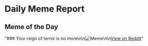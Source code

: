# Daily Meme Report

## Meme of the Day
"### Your reign of terror is no more\n\n![Meme](https://i.redd.it/f89wh9un00kf1.png)\n\n[View on Reddit](https://redd.it/1mumgux)"
